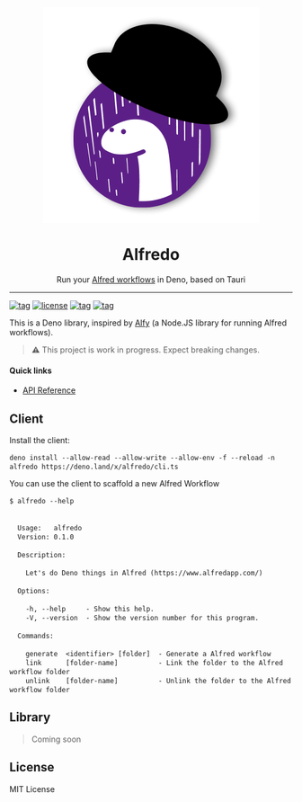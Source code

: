 <p align="center">
    <img align="center" src="https://github.com/j3lte/alfredo/raw/main/.github/.assets/big_icon.png" />
    <br>
    <h1 align="center"> Alfredo</h1>
    <p align="center">Run your <a href="https://www.alfredapp.com/">Alfred workflows</a> in Deno, based on Tauri</p>
</p>

---

[![tag](https://img.shields.io/github/tag/j3lte/alfredo.svg)](https://github.com/j3lte/alfredo)
[![license](https://img.shields.io/github/license/j3lte/alfredo.svg)](https://github.com/j3lte/alfredo)
[![tag](https://img.shields.io/badge/deno->=1.23.0-green.svg)](https://github.com/denoland/deno)
[![tag](https://img.shields.io/badge/std-0.147.0-green.svg)](https://github.com/denoland/deno)

This is a Deno library, inspired by [Alfy](https://github.com/sindresorhus/alfy)
(a Node.JS library for running Alfred workflows).

> ⚠️ This project is work in progress. Expect breaking changes.

#### Quick links

- [API Reference](https://doc.deno.land/https://deno.land/x/alfredo/mod.ts)

## Client

Install the client:

```
deno install --allow-read --allow-write --allow-env -f --reload -n alfredo https://deno.land/x/alfredo/cli.ts
```

You can use the client to scaffold a new Alfred Workflow

```
$ alfredo --help


  Usage:   alfredo
  Version: 0.1.0

  Description:

    Let's do Deno things in Alfred (https://www.alfredapp.com/)

  Options:

    -h, --help     - Show this help.
    -V, --version  - Show the version number for this program.

  Commands:

    generate  <identifier> [folder]  - Generate a Alfred workflow
    link      [folder-name]          - Link the folder to the Alfred workflow folder
    unlink    [folder-name]          - Unlink the folder to the Alfred workflow folder
```

## Library

> Coming soon

## License

MIT License
